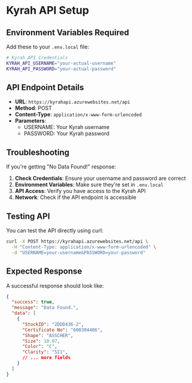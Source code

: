 # Kyrah API Setup

## Environment Variables Required

Add these to your `.env.local` file:

```bash
# Kyrah API Credentials
KYRAH_API_USERNAME="your-actual-username"
KYRAH_API_PASSWORD="your-actual-password"
```

## API Endpoint Details

- **URL**: `https://kyrahapi.azurewebsites.net/api`
- **Method**: POST
- **Content-Type**: `application/x-www-form-urlencoded`
- **Parameters**: 
  - USERNAME: Your Kyrah username
  - PASSWORD: Your Kyrah password

## Troubleshooting

If you're getting "No Data Found!" response:

1. **Check Credentials**: Ensure your username and password are correct
2. **Environment Variables**: Make sure they're set in `.env.local`
3. **API Access**: Verify you have access to the Kyrah API
4. **Network**: Check if the API endpoint is accessible

## Testing API

You can test the API directly using curl:

```bash
curl -X POST https://kyrahapi.azurewebsites.net/api \
  -H "Content-Type: application/x-www-form-urlencoded" \
  -d "USERNAME=your-username&PASSWORD=your-password"
```

## Expected Response

A successful response should look like:

```json
{
  "success": true,
  "message": "Data Found.",
  "data": [
    {
      "StockID": "2DDD436-2",
      "Certificate No": "600304406",
      "Shape": "ASSCHER",
      "Size": 10.07,
      "Color": "C",
      "Clarity": "SI1",
      // ... more fields
    }
  ]
}
```















